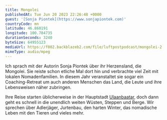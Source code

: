 ```yaml
---
title: Mongolei
publishedAt: Tue Jun 20 2023 22:26:48 +0000
guest: '[Sonja Piontek](https://www.sonjapiontek.com)'
countryCode: mn
latitude: 46.860191
longitude: 100.784735
durationSeconds: 3240
byteSize: 64955123
mediaUrl: https://f002.backblazeb2.com/file/luftpostpodcast/mongolei-2.mp3
mimeType: audio/mpeg
---
```


Ich sprach mit der Autorin Sonja Piontek über ihr Herzensland, die Mongolei. Sie reiste schon etliche Mal dort hin und verbrachte viel Zeit mit lokalen Nomadenfamilien. In diesem Jahr veranstaltet sie sogar ein Coaching-Retreat um auch anderen Menschen das Land, die Leute und ihre Lebensweisen näher zubringen.

Ihre Reise starten üblicherweise in der Hauptstadt [Ulaanbaatar](https://de.wikipedia.org/wiki/Ulaanbaatar), doch dann geht es schnell in die unendlich weiten Wüsten, Steppen und Berge. Wir sprechen über Adlerjäger, Jurtenbau, den harten Winter, das nomadische Leben mit den Tieren und vieles mehr.

